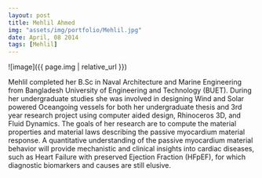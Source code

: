 ```yaml
---
layout: post
title: Mehlil Ahmed
img: "assets/img/portfolio/Mehlil.jpg"
date: April, 08 2014
tags: [Mehlil]
---
```


![image]({{ page.img | relative_url }})

Mehlil completed her B.Sc in Naval Architecture and Marine Engineering from Bangladesh University of Engineering and Technology (BUET). During her undergraduate studies she was involved in designing Wind and Solar powered Oceangoing vessels for both her undergraduate thesis and 3rd year research project using computer aided design, Rhinoceros 3D, and Fluid Dynamics. The goals of her research are to compute the material properties and material laws describing the passive myocardium material response. A quantitative understanding of the passive myocardium material behavior will provide mechanistic and clinical insights into cardiac diseases, such as Heart Failure with preserved Ejection Fraction (HFpEF), for which diagnostic biomarkers and causes are still elusive.

